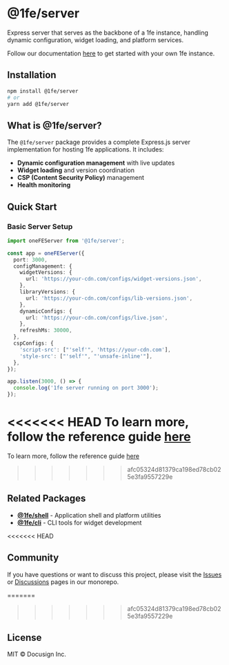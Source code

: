 # @1fe/server

Express server that serves as the backbone of a 1fe instance, handling dynamic configuration, widget loading, and platform services.

Follow our documentation [here](https://1fe.com/start-here/) to get started with your own 1fe instance.

## Installation

```bash
npm install @1fe/server
# or
yarn add @1fe/server
```

## What is @1fe/server?

The `@1fe/server` package provides a complete Express.js server implementation for hosting 1fe applications. It includes:

- **Dynamic configuration management** with live updates
- **Widget loading** and version coordination
- **CSP (Content Security Policy)** management
- **Health monitoring**

## Quick Start

### Basic Server Setup

```typescript
import oneFEServer from '@1fe/server';

const app = oneFEServer({
  port: 3000,
  configManagement: {
    widgetVersions: {
      url: 'https://your-cdn.com/configs/widget-versions.json',
    },
    libraryVersions: {
      url: 'https://your-cdn.com/configs/lib-versions.json',
    },
    dynamicConfigs: {
      url: 'https://your-cdn.com/configs/live.json',
    },
    refreshMs: 30000,
  },
  cspConfigs: {
    'script-src': ["'self'", 'https://your-cdn.com'],
    'style-src': ["'self'", "'unsafe-inline'"],
  },
});

app.listen(3000, () => {
  console.log('1fe server running on port 3000');
});
```

<<<<<<< HEAD
To learn more, follow the reference guide [here](https://1fe.com/reference/1fe-server-reference/)
=======
To learn more, follow the reference guide [here](https://1fe.com/api-reference/1fe-server-reference/)
>>>>>>> afc05324d81379ca198ed78cb025e3fa9557229e

## Related Packages

- **[@1fe/shell](https://www.npmjs.com/package/@1fe/shell)** - Application shell and platform utilities
- **[@1fe/cli](https://www.npmjs.com/package/@1fe/cli)** - CLI tools for widget development

<<<<<<< HEAD
## Community

If you have questions or want to discuss this project, please visit the [Issues](https://github.com/docusign/1fe/issues) or [Discussions](https://github.com/docusign/1fe/discussions) pages in our monorepo.

=======
>>>>>>> afc05324d81379ca198ed78cb025e3fa9557229e
## License

MIT © Docusign Inc.
